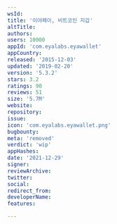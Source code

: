 ```yaml
---
wsId: 
title: '이야페이, 비트코인 지갑'
altTitle: 
authors: 
users: 10000
appId: 'com.eyalabs.eyawallet'
appCountry: 
released: '2015-12-03'
updated: '2019-02-20'
version: '5.3.2'
stars: 3.2
ratings: 90
reviews: 51
size: '5.7M'
website: 
repository: 
issue: 
icon: 'com.eyalabs.eyawallet.png'
bugbounty: 
meta: 'removed'
verdict: 'wip'
appHashes: 
date: '2021-12-29'
signer: 
reviewArchive: 
twitter: 
social: 
redirect_from: 
developerName: 
features: 

---
```


